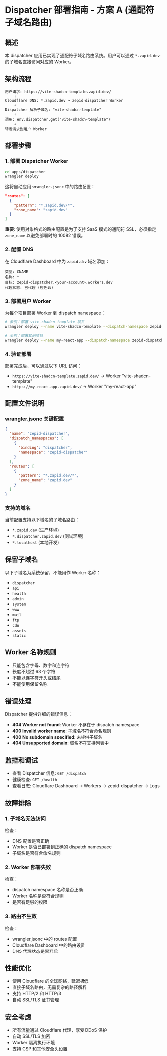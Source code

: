 # Dispatcher 部署指南 - 方案 A (通配符子域名路由)

## 概述

本 dispatcher 应用已实现了通配符子域名路由系统。用户可以通过 `*.zapid.dev` 的子域名直接访问对应的 Worker。

## 架构流程

```
用户请求: https://vite-shadcn-template.zapid.dev/
    ↓
Cloudflare DNS: *.zapid.dev → zepid-dispatcher Worker
    ↓
Dispatcher 解析子域名: "vite-shadcn-template"
    ↓
调用: env.dispatcher.get("vite-shadcn-template")
    ↓
转发请求到用户 Worker
```

## 部署步骤

### 1. 部署 Dispatcher Worker

```bash
cd apps/dispatcher
wrangler deploy
```

这将自动应用 `wrangler.jsonc` 中的路由配置：
```json
"routes": [
  {
    "pattern": "*.zapid.dev/*",
    "zone_name": "zapid.dev"
  }
]
```

**重要**: 使用对象格式的路由配置是为了支持 SaaS 模式的通配符 SSL，必须指定 `zone_name` 以避免部署时的 10082 错误。

### 2. 配置 DNS

在 Cloudflare Dashboard 中为 `zapid.dev` 域名添加：

```
类型: CNAME
名称: *
目标: zepid-dispatcher.<your-account>.workers.dev
代理状态: 已代理 (橙色云)
```

### 3. 部署用户 Worker

为每个项目部署 Worker 到 dispatch namespace：

```bash
# 示例：部署 vite-shadcn-template 项目
wrangler deploy --name vite-shadcn-template --dispatch-namespace zepid-dispatcher

# 示例：部署其他项目
wrangler deploy --name my-react-app --dispatch-namespace zepid-dispatcher
```

### 4. 验证部署

部署完成后，可以通过以下 URL 访问：

- `https://vite-shadcn-template.zapid.dev/` → Worker "vite-shadcn-template"
- `https://my-react-app.zapid.dev/` → Worker "my-react-app"

## 配置文件说明

### wrangler.jsonc 关键配置

```json
{
  "name": "zepid-dispatcher",
  "dispatch_namespaces": [
    {
      "binding": "dispatcher",
      "namespace": "zepid-dispatcher"
    }
  ],
  "routes": [
    {
      "pattern": "*.zapid.dev/*",
      "zone_name": "zapid.dev"
    }
  ]
}
```

### 支持的域名

当前配置支持以下域名的子域名路由：
- `*.zapid.dev` (生产环境)
- `*.dispatcher.zapid.dev` (测试环境)
- `*.localhost` (本地开发)

## 保留子域名

以下子域名为系统保留，不能用作 Worker 名称：
- `dispatcher`
- `api`
- `health`
- `admin`
- `system`
- `www`
- `mail`
- `ftp`
- `cdn`
- `assets`
- `static`

## Worker 名称规则

- 只能包含字母、数字和连字符
- 长度不超过 63 个字符
- 不能以连字符开头或结尾
- 不能使用保留名称

## 错误处理

Dispatcher 提供详细的错误信息：

- **404 Worker not found**: Worker 不存在于 dispatch namespace
- **400 Invalid worker name**: 子域名不符合命名规则
- **400 No subdomain specified**: 未提供子域名
- **404 Unsupported domain**: 域名不在支持列表中

## 监控和调试

- 查看 Dispatcher 信息: `GET /dispatch`
- 健康检查: `GET /health`
- 查看日志: Cloudflare Dashboard → Workers → zepid-dispatcher → Logs

## 故障排除

### 1. 子域名无法访问

检查：
- DNS 配置是否正确
- Worker 是否已部署到正确的 dispatch namespace
- 子域名是否符合命名规则

### 2. Worker 部署失败

检查：
- dispatch namespace 名称是否正确
- Worker 名称是否符合规则
- 是否有足够的权限

### 3. 路由不生效

检查：
- wrangler.jsonc 中的 routes 配置
- Cloudflare Dashboard 中的路由设置
- DNS 代理状态是否开启

## 性能优化

- 使用 Cloudflare 的全球网络，延迟极低
- 直接子域名路由，无需复杂的路径解析
- 支持 HTTP/2 和 HTTP/3
- 自动 SSL/TLS 证书管理

## 安全考虑

- 所有流量通过 Cloudflare 代理，享受 DDoS 保护
- 自动 SSL/TLS 加密
- Worker 隔离执行环境
- 支持 CSP 和其他安全头设置

